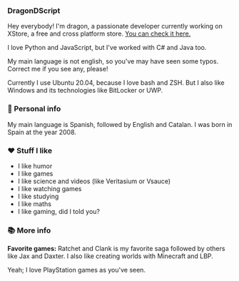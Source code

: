 ### DragonDScript
Hey everybody! I'm dragon, a passionate developer currently working on XStore, a free and cross platform store. [You can check it here.](https://github.com/dragonDScript)

I love Python and JavaScript, but I've worked with C# and Java too.

My main language is not english, so you've may have seen some typos. Correct me if you see any, please!

Currently I use Ubuntu 20.04, because I love bash and ZSH. But I also like Windows and its technologies like BitLocker or UWP.

### 🛂 Personal info
My main language is Spanish, followed by English and Catalan. I was born in Spain at the year 2008.

### ❤️ Stuff I like

- I like humor
- I like games
- I like science and videos (like Veritasium or Vsauce)
- I like watching games
- I like studying
- I like maths
- I like gaming, did I told you?

### 📚 More info
**Favorite games:**
Ratchet and Clank is my favorite saga followed by others like Jax and Daxter. I also like creating worlds with Minecraft and LBP.

Yeah; I love PlayStation games as you've seen.
